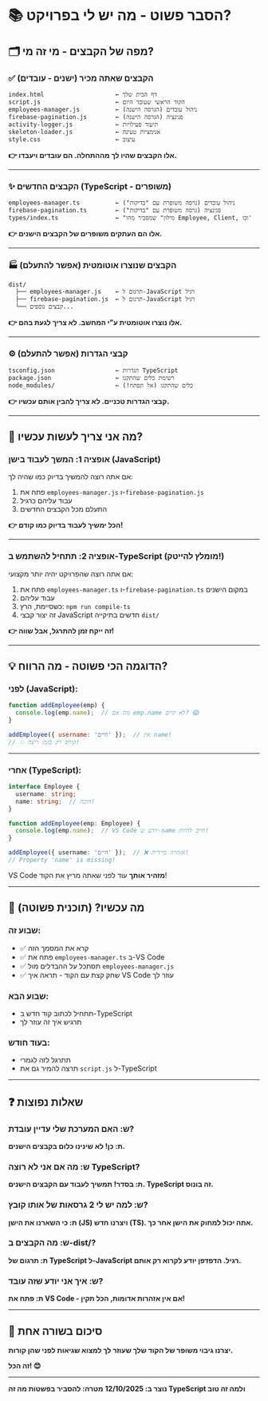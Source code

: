 # 📚 הסבר פשוט - מה יש לי בפרויקט?

## 🗂️ מפה של הקבצים - מי זה מי?

### ✅ הקבצים שאתה **מכיר** (ישנים - עובדים)

```
index.html                    ← דף הבית שלך
script.js                     ← הקוד הראשי שעובד היום
employees-manager.js          ← ניהול עובדים (הגרסה הישנה)
firebase-pagination.js        ← פגינציה (הגרסה הישנה)
activity-logger.js            ← תיעוד פעילויות
skeleton-loader.js            ← אנימציות טעינה
style.css                     ← עיצוב
```

**👉 אלו הקבצים שהיו לך מההתחלה. הם עובדים ויעבדו.**

---

### ✨ הקבצים **החדשים** (TypeScript - משופרים)

```
employees-manager.ts          ← ניהול עובדים (גרסה משופרת עם "בדיקות")
firebase-pagination.ts        ← פגינציה (גרסה משופרת עם "בדיקות")
types/index.ts                ← "מילון" שמסביר מהו Employee, Client, וכו'
```

**👉 אלו הם העתקים משופרים של הקבצים הישנים.**

---

### 🏭 הקבצים ש**נוצרו אוטומטית** (אפשר להתעלם)

```
dist/
  ├── employees-manager.js    ← תרגום ל-JavaScript רגיל
  ├── firebase-pagination.js  ← תרגום ל-JavaScript רגיל
  └── קבצים נוספים...
```

**👉 אלו נוצרו אוטומטית ע"י המחשב. לא צריך לגעת בהם.**

---

### ⚙️ קבצי **הגדרות** (אפשר להתעלם)

```
tsconfig.json                 ← הגדרות TypeScript
package.json                  ← רשימת כלים שהתקנו
node_modules/                 ← כלים שהתקנו (אל תפתח!)
```

**👉 קבצי הגדרות טכניים. לא צריך להבין אותם עכשיו.**

---

## 🎯 מה אני צריך לעשות עכשיו?

### אופציה 1: **המשך לעבוד בישן** (JavaScript)

אם אתה רוצה להמשיך בדיוק כמו שהיה לך:

1. פתח את `employees-manager.js` ו-`firebase-pagination.js`
2. עבוד עליהם כרגיל
3. התעלם מכל הקבצים החדשים

**👉 הכל ימשיך לעבוד בדיוק כמו קודם!**

---

### אופציה 2: **תתחיל להשתמש ב-TypeScript** (מומלץ להייטק!)

אם אתה רוצה שהפרויקט יהיה יותר מקצועי:

1. פתח את `employees-manager.ts` ו-`firebase-pagination.ts` במקום הישנים
2. עבוד עליהם
3. כשסיימת, הרץ: `npm run compile-ts`
4. זה יצור קבצי JavaScript חדשים בתיקייה `dist/`

**👉 זה ייקח זמן להתרגל, אבל שווה!**

---

## 💡 הדוגמה הכי פשוטה - מה הרווח?

### לפני (JavaScript):

```javascript
function addEmployee(emp) {
  console.log(emp.name);  // מה אם emp.name לא קיים? 😱
}

addEmployee({ username: 'חיים' });  // אין name!
// 💥 קורס רק בזמן ריצה!
```

---

### אחרי (TypeScript):

```typescript
interface Employee {
  username: string;
  name: string;  // חובה!
}

function addEmployee(emp: Employee) {
  console.log(emp.name);  // VS Code יודע ש-name חייב להיות!
}

addEmployee({ username: 'חיים' });  // ❌ אזהרה מיידית!
// Property 'name' is missing!
```

VS Code **מזהיר אותך** עוד לפני שאתה מריץ את הקוד!

---

## 🚦 מה עכשיו? (תוכנית פשוטה)

### שבוע זה:
- ✅ קרא את המסמך הזה
- ✅ פתח את `employees-manager.ts` ב-VS Code
- ✅ תסתכל על ההבדלים מול `employees-manager.js`
- ✅ שחק קצת עם הקוד - תראה איך VS Code עוזר לך

### שבוע הבא:
- תתחיל לכתוב קוד חדש ב-TypeScript
- תרגיש איך זה עוזר לך

### בעוד חודש:
- תתרגל לזה לגמרי
- תרצה להמיר גם את `script.js` ל-TypeScript

---

## ❓ שאלות נפוצות

### ש: האם המערכת שלי עדיין עובדת?
**ת: כן! לא שינינו כלום בקבצים הישנים.**

### ש: מה אם אני לא רוצה TypeScript?
**ת: בסדר! תמשיך לעבוד עם הקבצים הישנים. TypeScript זה בונוס.**

### ש: למה יש לי 2 גרסאות של אותו קובץ?
**ת: כי השארנו את הישן (JS) ויצרנו חדש (TS). אתה יכול למחוק את הישן אחר כך.**

### ש: מה הקבצים ב-dist/?
**ת: תרגום של TypeScript ל-JavaScript רגיל. הדפדפן יודע לקרוא רק אותם.**

### ש: איך אני יודע שזה עובד?
**ת: פתח את VS Code - אם אין אזהרות אדומות, הכל תקין!**

---

## 🎯 סיכום בשורה אחת

**יצרנו גיבוי משופר של הקוד שלך שעוזר לך למצוא שגיאות לפני שהן קורות.**

**זה הכל! 😊**

---

**נוצר ב: 12/10/2025**
**מטרה: להסביר בפשטות מה זה TypeScript ולמה זה טוב**
